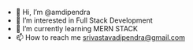 - 👋 Hi, I’m @amdipendra
- 👀 I’m interested in Full Stack Development
- 🌱 I’m currently learning MERN STACK
- 📫 How to reach me srivastavadipendra@gmail.com

<!---
amdipendra/amdipendra is a ✨ special ✨ repository because its `README.md` (this file) appears on your GitHub profile.
You can click the Preview link to take a look at your changes.
--->
